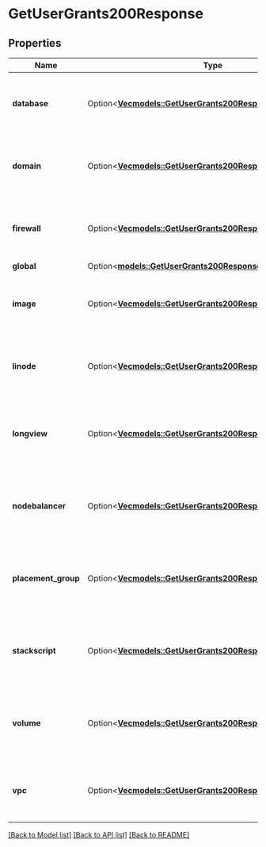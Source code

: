 # GetUserGrants200Response

## Properties

Name | Type | Description | Notes
------------ | ------------- | ------------- | -------------
**database** | Option<[**Vec<models::GetUserGrants200ResponseDatabaseInner>**](get_user_grants_200_response_database_inner.md)> | The grants this User has for each Database that is owned by this Account. | [optional]
**domain** | Option<[**Vec<models::GetUserGrants200ResponseDatabaseInner>**](get_user_grants_200_response_database_inner.md)> | The grants this User has for each Domain that is owned by this Account. | [optional]
**firewall** | Option<[**Vec<models::GetUserGrants200ResponseDatabaseInner>**](get_user_grants_200_response_database_inner.md)> | The grants this User has for each Firewall that is owned by this Account. | [optional]
**global** | Option<[**models::GetUserGrants200ResponseGlobal**](get_user_grants_200_response_global.md)> |  | [optional]
**image** | Option<[**Vec<models::GetUserGrants200ResponseDatabaseInner>**](get_user_grants_200_response_database_inner.md)> | The grants this User has for each Image that is owned by this Account. | [optional]
**linode** | Option<[**Vec<models::GetUserGrants200ResponseDatabaseInner>**](get_user_grants_200_response_database_inner.md)> | The grants this User has for each Linode that is owned by this Account. | [optional]
**longview** | Option<[**Vec<models::GetUserGrants200ResponseDatabaseInner>**](get_user_grants_200_response_database_inner.md)> | The grants this User has for each Longview Client that is owned by this Account. | [optional]
**nodebalancer** | Option<[**Vec<models::GetUserGrants200ResponseDatabaseInner>**](get_user_grants_200_response_database_inner.md)> | The grants this User has for each NodeBalancer that is owned by this Account. | [optional]
**placement_group** | Option<[**Vec<models::GetUserGrants200ResponseDatabaseInner>**](get_user_grants_200_response_database_inner.md)> | The grants this User has for each Placement Group that is owned by this Account. | [optional]
**stackscript** | Option<[**Vec<models::GetUserGrants200ResponseDatabaseInner>**](get_user_grants_200_response_database_inner.md)> | The grants this User has for each StackScript that is owned by this Account. | [optional]
**volume** | Option<[**Vec<models::GetUserGrants200ResponseDatabaseInner>**](get_user_grants_200_response_database_inner.md)> | The grants this User has for each Block Storage Volume that is owned by this Account. | [optional]
**vpc** | Option<[**Vec<models::GetUserGrants200ResponseDatabaseInner>**](get_user_grants_200_response_database_inner.md)> | The grants this User has for each VPC that is owned by this Account. | [optional]

[[Back to Model list]](../README.md#documentation-for-models) [[Back to API list]](../README.md#documentation-for-api-endpoints) [[Back to README]](../README.md)


